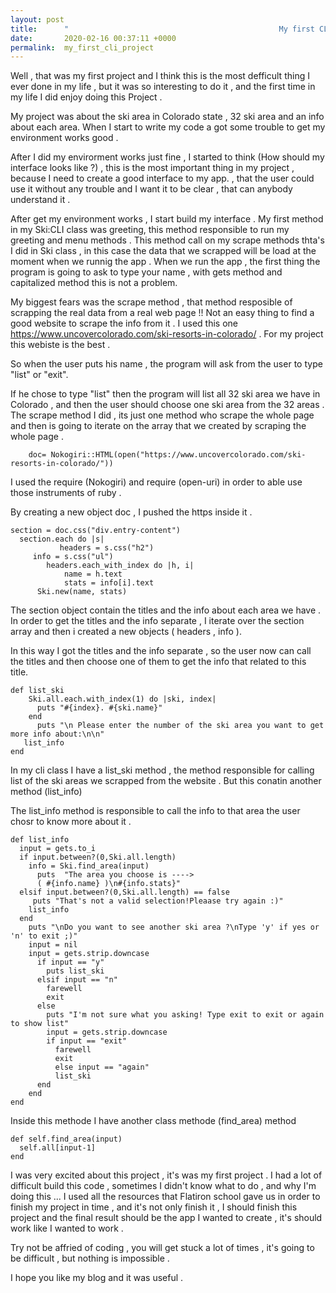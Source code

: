 ```yaml
---
layout: post
title:      "												My first CLI project "
date:       2020-02-16 00:37:11 +0000
permalink:  my_first_cli_project
---
```


																																																
Well , that was my first project and I think this is the most defficult thing I ever done in my life , but it was so interesting to do it , and the first time in my life I did enjoy doing this Project .
					
My project was about the ski area in Colorado state , 32 ski area and an info about each area.
When I start to write my code a got some trouble to get my environment works good . 
					
After I did my envirorment works just fine , I started to think (How should my interface looks like ?) , this is the most important thing in my project , because I need to create a good interface to my app. , that the user could use it without any trouble and I want it to be clear , that can anybody understand it .
  
After get my environment works , I start build my interface .
My first method in my Ski:CLI class was greeting, this method responsible to run my greeting and menu methods . 
This method call on my scrape methods thta's I did in Ski class , in this case the data that we scrapped will be load at the moment when we runnig the app . When we run the app , the first thing the program is going to ask to type your name , with gets method and capitalized method this is not a problem.

My biggest fears was the scrape method , that method resposible of scrapping the real data from a real web page !! 
Not an easy thing to find a good website to scrape the info from it . I used this one https://www.uncovercolorado.com/ski-resorts-in-colorado/ . For my project this webiste is the best .

So when the user puts his name , the program will ask from the user to type "list" or "exit". 

If he chose to type "list" then the program will list all 32 ski area we have in Colorado , and then the user should choose one ski area from the 32 areas . 
The scrape method I did , its just one method who scrape the whole page and then is going to iterate on the array that we created by scraping the whole page .


        doc= Nokogiri::HTML(open("https://www.uncovercolorado.com/ski-resorts-in-colorado/"))  
			 
I used the require (Nokogiri) and require (open-uri) in order to able use those instruments of ruby .

By creating a new object doc , I pushed the https inside it . 

    section = doc.css("div.entry-content")
      section.each do |s|
			   headers = s.css("h2")
         info = s.css("ul")
            headers.each_with_index do |h, i|
                name = h.text
                stats = info[i].text 
          Ski.new(name, stats) 
					
The section object contain  the titles and the info about each area we have . In order to get the titles and the info separate , I iterate over the section array and then i created a new objects ( headers , info ). 

In this way I got the titles and the info separate , so the user now can call the titles and then choose one of them to get the info that related to this title.
  
    def list_ski
        Ski.all.each.with_index(1) do |ski, index|
          puts "#{index}. #{ski.name}"
        end 
          puts "\n Please enter the number of the ski area you want to get more info about:\n\n"
       list_info
    end 
		
In my cli class I have a list_ski method , the method responsible for calling list of the ski areas we scrapped from the website . But this conatin another method (list_info)

The list_info method is responsible to call the info to that area the user chosr to know more about it .


    def list_info 
      input = gets.to_i
      if input.between?(0,Ski.all.length)
        info = Ski.find_area(input)
          puts  "The area you choose is ---->
          ( #{info.name} )\n#{info.stats}"
      elsif input.between?(0,Ski.all.length) == false 
         puts "That's not a valid selection!Pleaase try again :)"
        list_info
      end 
        puts "\nDo you want to see another ski area ?\nType 'y' if yes or 'n' to exit ;)"
        input = nil 
        input = gets.strip.downcase
          if input == "y"
            puts list_ski
          elsif input == "n"
            farewell
            exit 
          else 
            puts "I'm not sure what you asking! Type exit to exit or again to show list"
            input = gets.strip.downcase
            if input == "exit"
              farewell
              exit
              else input == "again"
              list_ski
          end 
        end 
    end 
	
Inside this methode I have another class methode (find_area) method 

    def self.find_area(input)
      self.all[input-1]
    end
		
I was very excited about this project , it's was my first project . I had a lot of difficult build this code  , sometimes I didn't know what to do , and why I'm doing this ...  I used all the resources that Flatiron school gave us in order to finish my project in time , and it's not only finish it , I should finish this project and the final result should be the app I wanted to create , it's should work like I wanted to work . 

Try not be affried of coding , you will get stuck a lot of times , it's going to be difficult , but nothing is impossible . 

I hope you like my blog and it was useful . 
    


